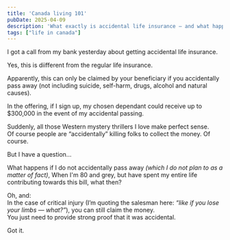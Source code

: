 ```yaml
---
title: 'Canada living 101'
pubDate: 2025-04-09
description: 'What exactly is accidental life insurance — and what happens if you live too long to claim it?'
tags: ["life in canada"]
---
```


I got a call from my bank yesterday about getting accidental life insurance.

Yes, this is diifferent from the regular life insurance.

Apparently, this can only be claimed by your beneficiary if you accidentally pass away (not including suicide, self-harm, drugs, alcohol and natural causes).

In the offering, if I sign up, my chosen dependant could receive up to $300,000 in the event of my accidental passing.

Suddenly, all those Western mystery thrillers I love make perfect sense.  
Of course people are “accidentally” killing folks to collect the money. Of course.

But I have a question...

What happens if I do not accidentally pass away _(which I do not plan to as a matter of fact)_, When I'm 80 and grey, but have spent my entire life contributing towards this bill, what then? 

Oh, and:  
In the case of critical injury (I’m quoting the salesman here: *“like if you lose your limbs — what?”*), you can still claim the money.  
You just need to provide strong proof that it was accidental.

Got it.